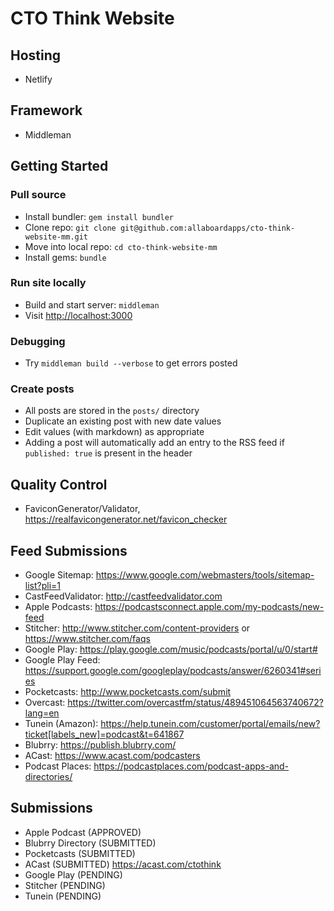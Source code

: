 # CTO Think Website

## Hosting

* Netlify

## Framework

* Middleman

## Getting Started

### Pull source

* Install bundler: `gem install bundler`
* Clone repo: `git clone git@github.com:allaboardapps/cto-think-website-mm.git`
* Move into local repo: `cd cto-think-website-mm`
* Install gems: `bundle`

### Run site locally

* Build and start server: `middleman`
* Visit [http://localhost:3000](http://localhost:3000)

### Debugging

* Try `middleman build --verbose` to get errors posted

### Create posts

* All posts are stored in the `posts/` directory
* Duplicate an existing post with new date values
* Edit values (with markdown) as appropriate
* Adding a post will automatically add an entry to the RSS feed if `published: true` is present in the header

## Quality Control

* FaviconGenerator/Validator, https://realfavicongenerator.net/favicon_checker

## Feed Submissions

* Google Sitemap: https://www.google.com/webmasters/tools/sitemap-list?pli=1
* CastFeedValidator: http://castfeedvalidator.com
* Apple Podcasts: https://podcastsconnect.apple.com/my-podcasts/new-feed
* Stitcher: http://www.stitcher.com/content-providers or https://www.stitcher.com/faqs
* Google Play: https://play.google.com/music/podcasts/portal/u/0/start#
* Google Play Feed: https://support.google.com/googleplay/podcasts/answer/6260341#series
* Pocketcasts: http://www.pocketcasts.com/submit
* Overcast: https://twitter.com/overcastfm/status/489451064563740672?lang=en
* Tunein (Amazon): https://help.tunein.com/customer/portal/emails/new?ticket[labels_new]=podcast&t=641867
* Blubrry: https://publish.blubrry.com/
* ACast: https://www.acast.com/podcasters
* Podcast Places: https://podcastplaces.com/podcast-apps-and-directories/

## Submissions

* Apple Podcast (APPROVED)
* Blubrry Directory (SUBMITTED)
* Pocketcasts (SUBMITTED)
* ACast (SUBMITTED) https://acast.com/ctothink
* Google Play (PENDING)
* Stitcher (PENDING)
* Tunein (PENDING)

